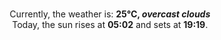 <p  align="center"><br/>Currently, the weather is: <b> 25°C, <i>overcast clouds</i></b></br>Today, the sun rises at <b>05:02</b> and sets at <b>19:19</b>.</p>
